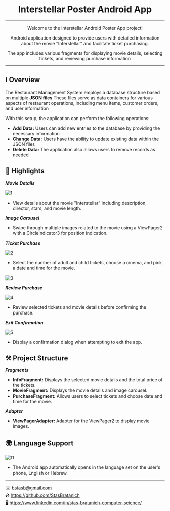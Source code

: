 <h1 align="center">Interstellar Poster Android App</h1>

***

<p align="center">Welcome to the Interstellar Android Poster App project!</p>
<p align="center">Android application designed to provide users with detailed information about the movie "Interstellar" and facilitate ticket purchasing.</p>
<p align="center">The app includes various fragments for displaying movie details, selecting tickets, and reviewing purchase information</strong></p>

***

## ℹ️ Overview

The Restaurant Management System employs a database structure based on multiple **JSON files**
These files serve as data containers for various aspects of restaurant operations, including menu items, customer orders, and user information

With this setup, the application can perform the following operations:

- **Add Data:** Users can add new entries to the database by providing the necessary information
- **Change Data:** Users have the ability to update existing data within the JSON files
- **Delete Data:** The application also allows users to remove records as needed

## 🌟 Highlights

***Movie Details***

![1](https://github.com/StasBratanich/AndroidInterstellarPoster/assets/83605505/a6c9d3b5-5c58-4114-9c31-392d86b955b8)

- View details about the movie "Interstellar" including description, director, stars, and movie length.

***Image Carousel***
- Swipe through multiple images related to the movie using a ViewPager2 with a CircleIndicator3 for position indication.

***Ticket Purchase***

![2](https://github.com/StasBratanich/AndroidInterstellarPoster/assets/83605505/e40a88a6-3033-48d1-bddd-7b23c297ad8e)

- Select the number of adult and child tickets, choose a cinema, and pick a date and time for the movie.

![3](https://github.com/StasBratanich/AndroidInterstellarPoster/assets/83605505/4a824aa6-6b76-4966-888c-5867e422ae89)

***Review Purchase***

![4](https://github.com/StasBratanich/AndroidInterstellarPoster/assets/83605505/8f19dffb-a319-4d06-a56a-586f56007e2c)

- Review selected tickets and movie details before confirming the purchase.

***Exit Confirmation***

![5](https://github.com/StasBratanich/AndroidInterstellarPoster/assets/83605505/30761cbf-1e57-414c-938c-b10ada5ad818)

- Display a confirmation dialog when attempting to exit the app.

## ⚒ Project Structure

***Fragments***

- <strong>InfoFragment:</strong> Displays the selected movie details and the total price of the tickets.
- <strong>MovieFragment:</strong> Displays the movie details and image carousel.
- <strong>PurchaseFragment:</strong> Allows users to select tickets and choose date and time for the movie.

***Adapter***
- <strong>ViewPagerAdapter:</strong> Adapter for the ViewPager2 to display movie images.

## 🌍 Language Support

![11](https://github.com/StasBratanich/AndroidInterstellarPoster/assets/83605505/b6547e50-cc3d-4442-b844-b0985eebab4c)

- The Android app automatically opens in the language set on the user's phone, English or Hebrew.

***

✉️ [bstasb@gmail.com](url)  
💿 https://github.com/StasBratanich  
🖥️ https://www.linkedin.com/in/stas-bratanich-computer-science/  
